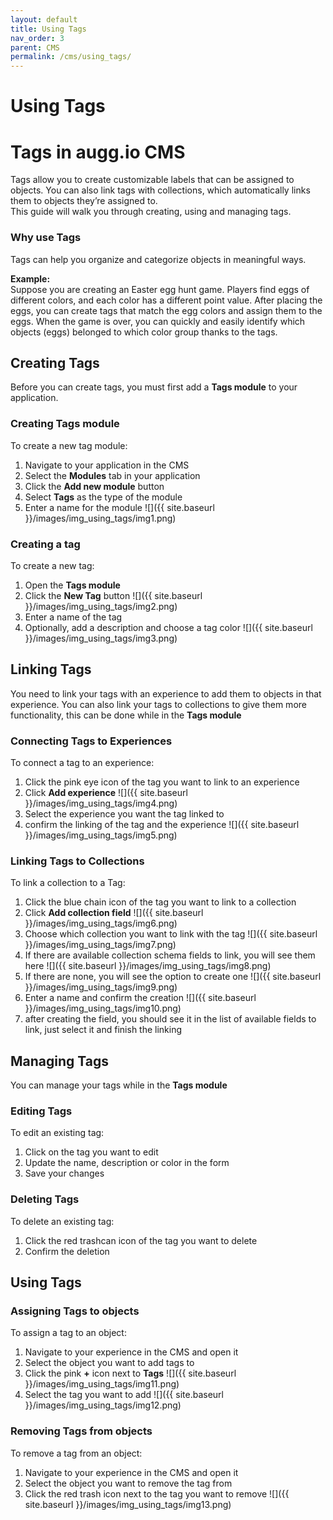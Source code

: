 ```yaml
---
layout: default
title: Using Tags
nav_order: 3
parent: CMS
permalink: /cms/using_tags/
---
```


# **Using Tags**

# **Tags in augg.io CMS**

Tags allow you to create customizable labels that can be assigned to objects. 
You can also link tags with collections, which automatically links them to objects they’re assigned to.  
This guide will walk you through creating, using and managing tags.

### **Why use Tags**

Tags can help you organize and categorize objects in meaningful ways.

**Example:**  
Suppose you are creating an Easter egg hunt game. Players find eggs of different colors, and each color has a different point value. 
After placing the eggs, you can create tags that match the egg colors and assign them to the eggs. 
When the game is over, you can quickly and easily identify which objects (eggs) belonged to which color group thanks to the tags.

## **Creating Tags**

Before you can create tags, you must first add a **Tags module** to your application.

### **Creating Tags module**

To create a new tag module:

1. Navigate to your application in the CMS  
2. Select the **Modules** tab in your application
3. Click the **Add new module** button
4. Select **Tags** as the type of the module
5. Enter a name for the module
   ![]({{ site.baseurl }}/images/img_using_tags/img1.png)

### **Creating a tag**

To create a new tag:

1. Open the **Tags module**
2. Click the **New Tag** button
   ![]({{ site.baseurl }}/images/img_using_tags/img2.png)
3. Enter a name of the tag
4. Optionally, add a description and choose a tag color
   ![]({{ site.baseurl }}/images/img_using_tags/img3.png)

## **Linking Tags**

You need to link your tags with an experience to add them to objects in that experience. 
You can also link your tags to collections to give them more functionality, this can be done while in the **Tags module**

### **Connecting Tags to Experiences**

To connect a tag to an experience:

1. Click the pink eye icon of the tag you want to link to an experience
2. Click **Add experience**
   ![]({{ site.baseurl }}/images/img_using_tags/img4.png)
3. Select the experience you want the tag linked to
4. confirm the linking of the tag and the experience
   ![]({{ site.baseurl }}/images/img_using_tags/img5.png)

### **Linking Tags to Collections**

To link a collection to a Tag:

1. Click the blue chain icon of the tag you want to link to a collection
2. Click **Add collection field**
   ![]({{ site.baseurl }}/images/img_using_tags/img6.png)
3. Choose which collection you want to link with the tag
   ![]({{ site.baseurl }}/images/img_using_tags/img7.png)
4. If there are available collection schema fields to link, you will see them here
   ![]({{ site.baseurl }}/images/img_using_tags/img8.png)
5. If there are none, you will see the option to create one
   ![]({{ site.baseurl }}/images/img_using_tags/img9.png)
6. Enter a name and confirm the creation
   ![]({{ site.baseurl }}/images/img_using_tags/img10.png)
7. after creating the field, you should see it in the list of available fields to link, just select it and finish the linking

## **Managing Tags**

You can manage your tags while in the **Tags module**

### **Editing Tags**

To edit an existing tag:

1. Click on the tag you want to edit
2. Update the name, description or color in the form
3. Save your changes

### **Deleting Tags**

To delete an existing tag:

1. Click the red trashcan icon of the tag you want to delete
2. Confirm the deletion

## **Using Tags**

### **Assigning Tags to objects**

To assign a tag to an object:

1. Navigate to your experience in the CMS and open it
2. Select the object you want to add tags to
3. Click the pink **+** icon next to **Tags**
   ![]({{ site.baseurl }}/images/img_using_tags/img11.png)
4. Select the tag you want to add
   ![]({{ site.baseurl }}/images/img_using_tags/img12.png)

### **Removing Tags from objects**

To remove a tag from an object:

1. Navigate to your experience in the CMS and open it
2. Select the object you want to remove the tag from
3. Click the red trash icon next to the tag you want to remove
   ![]({{ site.baseurl }}/images/img_using_tags/img13.png)